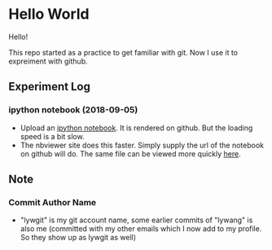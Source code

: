 # Hello World

Hello!

This repo started as a practice to get familiar with git. Now I use it to expreiment with github.


## Experiment Log

### ipython notebook (2018-09-05)
 
* Upload an [ipython notebook](jupyter_notebook/notebook_on_github.ipynb). It is rendered on github. But the loading speed is a bit slow.
* The nbviewer site does this faster. Simply supply the url of the notebook on github will do. The same file can be viewed more quickly [here](http://nbviewer.jupyter.org/github/lywgit/hello-world/blob/master/jupyter_notebook/notebook_on_github.ipynb). 


## Note 

### Commit Author Name

* "lywgit" is my git account name, some earlier commits of "lywang" is also me (committed with my other emails which I now add to my profile. So they show up as lywgit as well)
